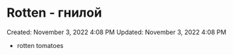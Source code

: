 # Rotten - гнилой

Created: November 3, 2022 4:08 PM
Updated: November 3, 2022 4:08 PM

- rotten tomatoes
